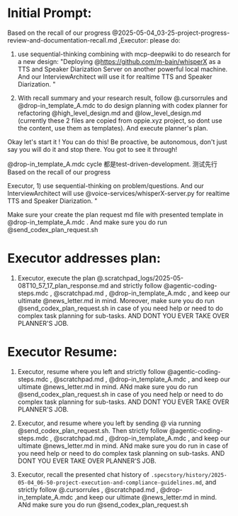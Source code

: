 
# Initial Prompt:

Based on the recall of our progress @2025-05-04_03-25-project-progress-review-and-documentation-recall.md ,Executor: please do:
1) use sequential-thinking combining with  mcp-deepwiki to do research  for a new design:  "Deploying @https://github.com/m-bain/whisperX  as a TTS and Speaker Diarization Server on another powerful local machine. And our InterviewArchitect will use it for realtime TTS and Speaker Diarization. "

2) With recall summary and your research result,  follow @.cursorrules and @drop-in_template_A.mdc   to do design planning with codex planner for refactoring @high_level_design.md  and @low_level_design.md (currently these 2 files are copied from oppie.xyz project, so dont use the content, use them as templates). And execute planner's plan.

Okay let's start it ! You can do this! Be proactive, be autonomous, don't just say you will do it and stop there. You got to see it through!

@drop-in_template_A.mdc  cycle 都是test-driven-development. 测试先行
Based on the recall of our progress 

Executor, 1) use sequential-thinking on problem/questions. And our InterviewArchitect will use @voice-services/whisperX-server.py   for realtime TTS and Speaker Diarization. "

Make sure your create the plan request md file with presented template in @drop-in_template_A.mdc . And make sure you do run @send_codex_plan_request.sh 


# Executor addresses plan:
1. Executor, execute the plan @.scratchpad_logs/2025-05-08T10_57_17_plan_response.md  and strictly follow @agentic-coding-steps.mdc , @scratchpad.md , @drop-in_template_A.mdc , and keep our ultimate @news_letter.md in mind. Moreover, make sure you do run @send_codex_plan_request.sh in case of you need help or need to do complex task planning for sub-tasks. AND DONT YOU EVER TAKE OVER PLANNER'S JOB.



# Executor Resume:

1. Executor, resume where you left and strictly follow @agentic-coding-steps.mdc , @scratchpad.md , @drop-in_template_A.mdc , and keep our ultimate @news_letter.md in mind. ANd make sure you do run @send_codex_plan_request.sh in case of you need help or need to do complex task planning for sub-tasks. AND DONT YOU EVER TAKE OVER PLANNER'S JOB.

2. Executor,  and resume where you left by  sending @  via running  @send_codex_plan_request.sh.
Then  strictly follow @agentic-coding-steps.mdc  , @scratchpad.md , @drop-in_template_A.mdc , and keep our ultimate @news_letter.md  in mind. ANd make sure you do run in case of you need help or need to do complex task planning on sub-tasks. AND DONT YOU EVER TAKE OVER PLANNER'S JOB.

3. Executor, recall  the presented chat history of `.specstory/history/2025-05-04_06-50-project-execution-and-compliance-guidelines.md`, and strictly follow @.cursorrules , @scratchpad.md , @drop-in_template_A.mdc  ,and keep our ultimate @news_letter.md in mind. ANd make sure you do run @send_codex_plan_request.sh 
